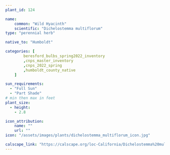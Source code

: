 ```yaml
---
plant_id: 124

name: 
    common: "Wild Hyacinth" 
    scientific: "Dichelostemma multiflorum"  
type: "perennial herb"

native_to: "Humboldt"

categories: [
        beresford_bulbs_spring2022_inventory
        ,cnps_master_inventory
        ,cnps_2022_spring
        ,humboldt_county_native
    ]

sun_requirements:
  - "Full Sun"
  - "Part Shade"
# min then max in feet
plant_size:
  - height: 
    - 2.8

icon_attribution:
    name: ""
    url: "" 
icon: "/assets/images/plants/dichelostemma_multiflorum_icon.jpg" 

calscape_link: "https://calscape.org/loc-California/Dichelostemma%20multiflorum(%20)"
---
```


